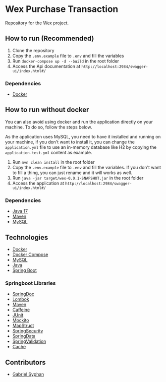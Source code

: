 # Wex Purchase Transaction
Repository for the Wex project.

## How to run (Recommended)
1. Clone the repository
2. Copy the `.env.example` file to `.env` and fill the variables
3. Run `docker-compose up -d --build` in the root folder
4. Access the Api documentation at `http://localhost:2984/swagger-ui/index.html#/`

### Dependencies
- [Docker](https://docs.docker.com/install/)


## How to run without docker
You can also avoid using docker and run the application directly on your machine. To do so, follow the steps below.

As the application uses MySQL, you need to have it installed and running on your machine, if you don't want to install
it, you can change the `application.yml` file to use an in-memory database like H2 by copying the `application-test.yml` 
content as example.

1. Run `mvn clean install` in the root folder
2. Copy the `.env.example` file to `.env` and fill the variables. If you don't want to fill a thing, you can just rename and it will works as well.
3. Run `java -jar target/wex-0.0.1-SNAPSHOT.jar` in the root folder
4. Access the application at `http://localhost:2984/swagger-ui/index.html#/`

### Dependencies
- [Java 17](https://www.oracle.com/java/technologies/downloads/#java17)
- [Maven](https://maven.apache.org/)
- [MySQL](https://www.mysql.com/)

## Technologies
- [Docker](https://www.docker.com/)
- [Docker Compose](https://docs.docker.com/compose/)
- [MySQL](https://www.mysql.com/)
- [Java](https://www.java.com/pt_BR/)
- [Spring Boot](https://spring.io/projects/spring-boot)

### Springboot Libraries
- [SpringDoc](https://springdoc.org/)
- [Lombok](https://projectlombok.org/)
- [Maven](https://maven.apache.org/)
- [Caffeine](https://www.baeldung.com/spring-boot-caffeine-cache)
- [JUnit](https://junit.org/junit5/)
- [Mockito](https://site.mockito.org/)
- [MapStruct](https://mapstruct.org/)
- [SpringSecurity](https://spring.io/projects/spring-security)
- [SpringData](https://spring.io/projects/spring-data)
- [SpringValidation](https://spring.io/guides/gs/validating-form-input/)
- [Cache](https://spring.io/guides/gs/caching/)

## Contributors
- [Gabriel Syphan](https://linkedin.com/in/gabrielsyphan)
